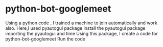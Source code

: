 # python-bot-googlemeet
Using a python code , I trained a machine to join automatically and work also.
Here,I used pyautogui package
install the pyautogui package
importing the pyautogui and time
Using this package, I create a code for python-bot-googlemeet
Run the code

